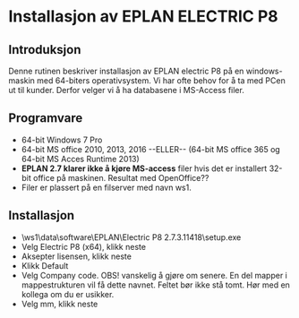 # Installasjon av EPLAN ELECTRIC P8

## Introduksjon
Denne rutinen beskriver installasjon av EPLAN electric P8 på en windows-maskin med 64-biters operativsystem. Vi har ofte behov for å ta med PCen ut til kunder. Derfor velger vi å ha databasene i MS-Access filer.

## Programvare
- 64-bit Windows 7 Pro
- 64-bit MS office 2010, 2013, 2016 --ELLER-- (64-bit MS office 365 og 64-bit MS Acces Runtime 2013)
- <B>EPLAN 2.7 klarer ikke å kjøre MS-access</B> filer hvis det er installert 32-bit office på maskinen. Resultat med OpenOffice??
- Filer er plassert på en filserver med navn ws1.

## Installasjon
- \\ws1\data\software\EPLAN\Electric P8 2.7.3.11418\setup.exe
- Velg Electric P8 (x64), klikk neste
- Aksepter lisensen, klikk neste
- Klikk Default
- Velg Company code. OBS! vanskelig å gjøre om senere. En del mapper i mappestrukturen vil få dette navnet. Feltet bør ikke stå tomt. Hør med en kollega om du er usikker.
- Velg mm, klikk neste

